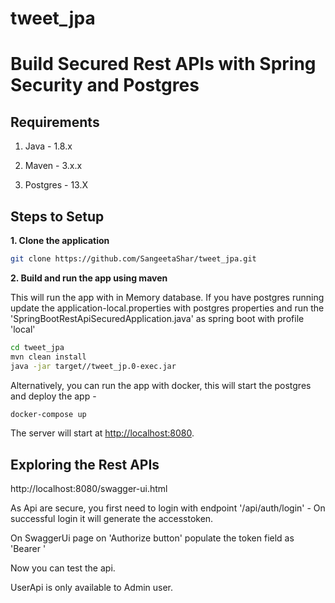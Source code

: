# tweet_jpa

# Build Secured Rest APIs with Spring Security and Postgres 

## Requirements

1. Java - 1.8.x

2. Maven - 3.x.x

3. Postgres - 13.X

## Steps to Setup

**1. Clone the application**

```bash
git clone https://github.com/SangeetaShar/tweet_jpa.git
```

**2. Build and run the app using maven**

This will run the app with in Memory database. 
If you have postgres running update the application-local.properties with postgres 
properties and run the 'SpringBootRestApiSecuredApplication.java' as spring boot with profile 'local'

```bash
cd tweet_jpa
mvn clean install
java -jar target//tweet_jp.0-exec.jar 
```

Alternatively, you can run the app with docker, 
this will start the postgres and deploy the app -

```bash
docker-compose up
```

The server will start at <http://localhost:8080>.

## Exploring the Rest APIs

http://localhost:8080/swagger-ui.html 

As Api are secure, you first need to login with endpoint 
'/api/auth/login' - On successful login it will generate the accesstoken. 

On SwaggerUi page on 'Authorize button' populate the token field as 'Bearer <generated token>'

Now you can test the api.

UserApi is only available to Admin user. 